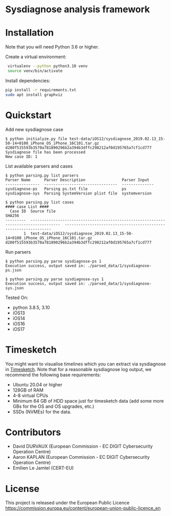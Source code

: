 # Sysdiagnose analysis framework

# Installation

Note that you will need Python 3.6 or higher.

Create a virtual environment:

```bash
 virtualenv --python python3.10 venv
 source venv/bin/activate
 ```

 Install dependencies:
 ```bash
 pip install -r requirements.txt
 sudo apt install graphviz
 ```

# Quickstart

Add new sysdiagnose case

```
$ python initialyze.py file test-data/iOS12/sysdiagnose_2019.02.13_15-50-14+0100_iPhone_OS_iPhone_16C101.tar.gz 
d280f515593b3570a781890296b2a394b3dffc298212af0d195765a7cf1cd777
Sysdiagnose file has been processed
New case ID: 1

```

List available parsers and cases

```
$ python parsing.py list parsers
Parser Name      Parser Description                Parser Input
---------------  --------------------------------  --------------
sysdiagnose-ps   Parsing ps.txt file               ps
sysdiagnose-sys  Parsing SystemVersion plist file  systemversion

$ python parsing.py list cases
#### case List ####
  Case ID  Source file                                                                          SHA256
---------  -----------------------------------------------------------------------------------  ----------------------------------------------------------------
        1  test-data/iOS12/sysdiagnose_2019.02.13_15-50-14+0100_iPhone_OS_iPhone_16C101.tar.gz  d280f515593b3570a781890296b2a394b3dffc298212af0d195765a7cf1cd777
```

Run parsers

```
$ python parsing.py parse sysdiagnose-ps 1
Execution success, output saved in: ./parsed_data/1/sysdiagnose-ps.json

$ python parsing.py parse sysdiagnose-sys 1
Execution success, output saved in: ./parsed_data/1/sysdiagnose-sys.json

```

Tested On:
- python 3.8.5, 3.10
- iOS13
- iOS14
- iOS16
- iOS17


# Timesketch

You might want to visualise timelines which you can extract via sysdiagnose in [Timesketch](https://timesketch.org/guides/admin/install/).
Note that for a reasonable sysdiagnose log output, we recommend the following base requirements:

- Ubuntu 20.04 or higher
- 128GB of RAM
- 4-8 virtual CPUs
- Minimum 64 GB of HDD space just for timesketch data (add some more GBs for the OS and OS upgrades, etc.)
- SSDs (NVMEs) for the data.

# Contributors

- David DURVAUX (European Commission - EC DIGIT Cybersecurity Operation Centre)
- Aaron KAPLAN (European  Commission - EC DIGIT Cybersecurity Operation Centre)
- Emilien  Le Jamtel (CERT-EU)

# License
This project is released under the European Public Licence
https://commission.europa.eu/content/european-union-public-licence_en



